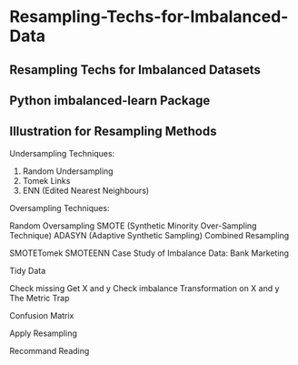 # Resampling-Techs-for-Imbalanced-Data

## Resampling Techs for Imbalanced Datasets
## Python imbalanced-learn Package
## Illustration for Resampling Methods

Undersampling Techniques:
  1. Random Undersampling
  2. Tomek Links
  3. ENN (Edited Nearest Neighbours)

Oversampling Techniques:

Random Oversampling
SMOTE (Synthetic Minority Over-Sampling Technique)
ADASYN (Adaptive Synthetic Sampling)
Combined Resampling

SMOTETomek
SMOTEENN
Case Study of Imbalance Data: Bank Marketing

Tidy Data

Check missing
Get X and y
Check imbalance
Transformation on X and y
The Metric Trap

Confusion Matrix

Apply Resampling

Recommand Reading
